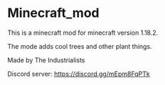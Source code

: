 # Minecraft_mod

This is a minecraft mod for minecraft version 1.18.2.

The mode adds cool trees and other plant things.



Made by The Industrialists


Discord server: https://discord.gg/mEpm8FqPTk
